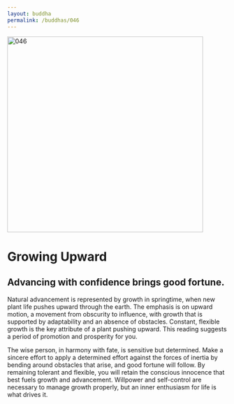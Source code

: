 ```yaml
---
layout: buddha
permalink: /buddhas/046
---
```


<div class="uk-text-center">
<img src="{{"/assets/img/buddhas/buddha-046.jpg" | relative_url}}" alt="046"  width="448" height="448"></div>

# Growing Upward

## Advancing with confidence brings good fortune. 



Natural advancement is represented by growth in springtime, when new plant life pushes upward through the earth. The emphasis is on upward motion, a movement from obscurity to influence, with growth that is supported by adaptability and an absence of obstacles. Constant, flexible growth is the key attribute of a plant pushing upward. This reading suggests a period of promotion and prosperity for you.

The wise person, in harmony with fate, is sensitive but determined. Make a sincere effort to apply a determined effort against the forces of inertia by bending around obstacles that arise, and good fortune will follow. By remaining tolerant and flexible, you will retain the conscious innocence that best fuels growth and advancement. Willpower and self-control are necessary to manage growth properly, but an inner enthusiasm for life is what drives it.
